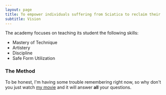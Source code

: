 ```yaml
---
layout: page
title: To empower individuals suffering from Sciatica to reclaim their independence and quality of life by providing personalized, evidence-based rehabilitation services in the comfort of their own homes
subtitle: Vision 
---
```


The academy focuses on teaching its student the following skills:

- Mastery of Technique 
- Artistery 
- Discipline 
- Safe Form Utilization 


### The Method 

To be honest, I'm having some trouble remembering right now, so why don't you just watch [my movie](https://en.wikipedia.org/wiki/The_Princess_Bride_%28film%29) and it will answer **all** your questions.
